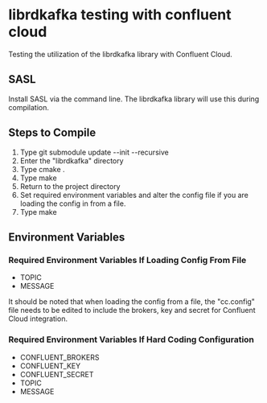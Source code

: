 # librdkafka testing with confluent cloud
Testing the utilization of the librdkafka library with Confluent Cloud.

## SASL
Install SASL via the command line. The librdkafka library will use this during compilation.

## Steps to Compile
1) Type git submodule update --init --recursive
2) Enter the "librdkafka" directory
3) Type cmake .
4) Type make
5) Return to the project directory
6) Set required environment variables and alter the config file if you are loading the config in from a file.
7) Type make

## Environment Variables
### Required Environment Variables If Loading Config From File
- TOPIC
- MESSAGE

It should be noted that when loading the config from a file, the "cc.config" file needs to be edited to include the brokers, key and secret for Confluent Cloud integration.

### Required Environment Variables If Hard Coding Configuration
- CONFLUENT_BROKERS
- CONFLUENT_KEY
- CONFLUENT_SECRET
- TOPIC
- MESSAGE
